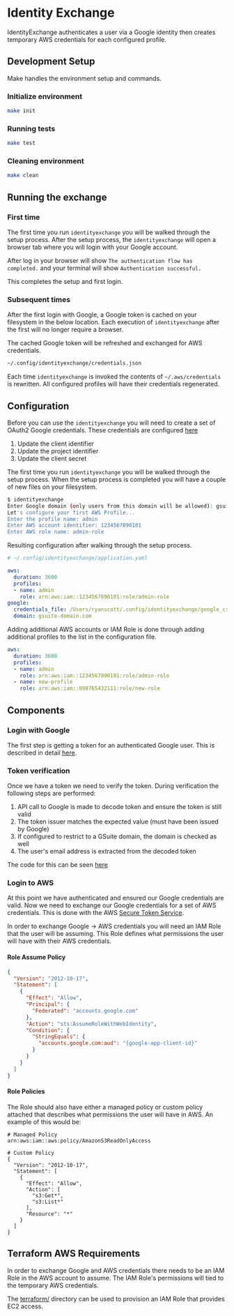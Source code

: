 # Identity Exchange

IdentityExchange authenticates a user via a Google identity then creates temporary AWS credentials
for each configured profile.

## Development Setup

Make handles the environment setup and commands.

### Initialize environment

```bash
make init
```

### Running tests

```bash
make test
```

### Cleaning environment

```bash
make clean
```

## Running the exchange

### First time

The first time you run `identityexchange` you will be walked through the setup process.
After the setup process, the `identityexchange` will open a browser tab where you will 
login with your Google account.

After log in your browser will show `The authentication flow has completed.` and your terminal
will show `Authentication successful.`

This completes the setup and first login.
 
### Subsequent times

After the first login with Google, a Google token is cached on your filesystem in the below 
location. Each execution of `identityexchange` after the first will no longer require a browser.

The cached Google token will be refreshed and exchanged for AWS credentials.

```bash
~/.config/identityexchange/credentials.json
```

Each time `identityexchange` is invoked the contents of `~/.aws/credentials` is rewritten.
All configured profiles will have their credentials regenerated. 

## Configuration

Before you can use the `identityexchange` you will need to create a set of OAuth2 Google credentials.
These credentials are configured [here](https://bitbucket.org/expansellc/identityexchange/src/4c9e9ad78bc1923e90b3be8c817af196f53ec30d/identityexchange/config.py#lines-45)

1. Update the client identifier
2. Update the project identifier
3. Update the client secret

The first time you run `identityexchange` you will be walked through the setup process.
When the setup process is completed you will have a couple of new files on your filesystem.

```bash
$ identityexchange
Enter Google domain (only users from this domain will be allowed): gsuite-domain.com
Let's configure your first AWS Profile...
Enter the profile name: admin
Enter AWS account identifier: 1234567890101
Enter AWS role name: admin-role
```

Resulting configuration after walking through the setup process.

```yaml
# ~/.config/identityexchange/application.yaml

aws:
  duration: 3600
  profiles:
  - name: admin
    role: arn:aws:iam::1234567890101:role/admin-role
google:
  credentials_file: /Users/ryanscott/.config/identityexchange/google_credentials.json
  domain: gsuite-domain.com
```

Adding additional AWS accounts or IAM Role is done through adding additional profiles to the 
list in the configuration file.

```yaml
aws:
  duration: 3600
  profiles:
  - name: admin
    role: arn:aws:iam::1234567890101:role/admin-role
  - name: new-profile
    role: arn:aws:iam::098765432111:role/new-role
```

## Components

### Login with Google

The first step is getting a token for an authenticated Google user.
This is described in detail [here](https://developers.google.com/api-client-library/python/auth/installed-app).

### Token verification

Once we have a token we need to verify the token. During verification the following steps are performed:

1. API call to Google is made to decode token and ensure the token is still valid
2. The token issuer matches the expected value (must have been issued by Google)
3. If configured to restrict to a GSuite domain, the domain is checked as well 
4. The user's email address is extracted from the decoded token

The code for this can be seen [here](identityexchange/main.py?at=master&fileviewer=file-view-default#main.py-12)

### Login to AWS

At this point we have authenticated and ensured our Google credentials are valid.
Now we need to exchange our Google credentials for a set of AWS credentials.
This is done with the AWS [Secure Token Service](https://docs.aws.amazon.com/STS/latest/APIReference/API_AssumeRoleWithWebIdentity.html).

In order to exchange Google -> AWS credentials you will need an IAM Role that the user will be assuming.
This Role defines what permissions the user will have with their AWS credentials.

#### Role Assume Policy

```json
{
  "Version": "2012-10-17",
  "Statement": [
    {
      "Effect": "Allow",
      "Principal": {
        "Federated": "accounts.google.com"
      },
      "Action": "sts:AssumeRoleWithWebIdentity",
      "Condition": {
        "StringEquals": {
          "accounts.google.com:aud": "{google-app-client-id}"
        }
      }
    }
  ]
}
```

#### Role Policies

The Role should also have either a managed policy or custom policy attached that describes what permissions the user will have in AWS.
An example of this would be:

```
# Managed Policy
arn:aws:iam::aws:policy/AmazonS3ReadOnlyAccess

# Custom Policy
{
  "Version": "2012-10-17",
  "Statement": [
    {
      "Effect": "Allow",
      "Action": [
        "s3:Get*",
        "s3:List*"
      ],
      "Resource": "*"
    }
  ]
}
```

## Terraform AWS Requirements

In order to exchange Google and AWS credentials there needs to be an IAM Role in the AWS account to assume.
The IAM Role's permissions will tied to the temporary AWS credentials.

The [terraform/](terraform/) directory can be used to provision an IAM Role that provides EC2 access.
